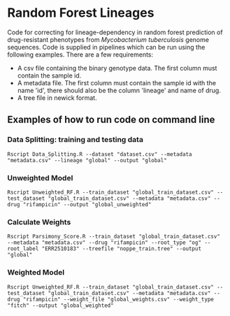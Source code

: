 # Random Forest Lineages
Code for correcting for lineage-dependency in random forest prediction of drug-resistant phenotypes from *Mycobacterium tuberculosis* genome sequences.
Code is supplied in pipelines which can be run using the following examples. 
There are a few requirements:
* A csv file containing the binary genotype data. The first column must contain the sample id.
* A metadata file. The first column must contain the sample id with the name 'id', there should also be the column 'lineage' and name of drug. 
* A tree file in newick format. 

## Examples of how to run code on command line
### Data Splitting: training and testing data
```
Rscript Data_Splitting.R --dataset "dataset.csv" --metadata "metadata.csv" --lineage "global" --output "global"
```
### Unweighted Model
```
Rscript Unweighted_RF.R --train_dataset "global_train_dataset.csv" --test_dataset "global_train_dataset.csv" --metadata "metadata.csv" --drug "rifampicin" --output "global_unweighted"
```
### Calculate Weights
```
Rscript Parsimony_Score.R --train_dataset "global_train_dataset.csv"  --metadata "metadata.csv" --drug "rifampicin" --root_type "og" --root_label "ERR2510183" --treefile "noppe_train.tree" --output "global"
```
### Weighted Model
```
Rscript Unweighted_RF.R --train_dataset "global_train_dataset.csv" --test_dataset "global_train_dataset.csv" --metadata "metadata.csv" --drug "rifampicin" --weight_file "global_weights.csv" --weight_type "fitch" --output "global_weighted"
```
